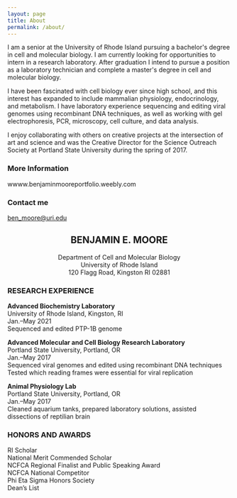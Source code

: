 ```yaml
---
layout: page
title: About
permalink: /about/
---
```


I am a senior at the University of Rhode Island pursuing a bachelor's degree in cell and molecular biology. I am currently looking for opportunities to intern in a research laboratory. After graduation I intend to pursue a position as a laboratory technician and complete a master's degree in cell and molecular biology.

I have been fascinated with cell biology ever since high school, and this interest has expanded to include mammalian physiology, endocrinology, and metabolism. I have laboratory experience sequencing and editing viral genomes using recombinant DNA techniques, as well as working with gel electrophoresis, PCR, microscopy, cell culture, and data analysis.

I enjoy collaborating with others on creative projects at the intersection of art and science and was the Creative Director for the Science Outreach Society at Portland State University during the spring of 2017.

### More Information

wwww.benjaminmooreportfolio.weebly.com

### Contact me

[ben_moore@uri.edu](mailto:ben_moore@uri.edu)

## <center>BENJAMIN E. MOORE</center><center>Department of Cell and Molecular Biology</center><center>University of Rhode Island</center><center>120 Flagg Road, Kingston RI 02881</center>

### RESEARCH EXPERIENCE
**Advanced Biochemistry Laboratory**  
University of Rhode Island, Kingston, RI  
Jan.–May 2021  
Sequenced and edited PTP-1B genome

**Advanced Molecular and Cell Biology Research Laboratory**  
Portland State University, Portland, OR  
Jan.–May 2017  
Sequenced viral genomes and edited using recombinant DNA techniques  
Tested which reading frames were essential for viral replication

**Animal Physiology Lab**  
Portland State University, Portland, OR  
Jan.–May 2017  
Cleaned aquarium tanks, prepared laboratory solutions, assisted dissections of reptilian brain

### HONORS AND AWARDS
RI Scholar  
National Merit Commended Scholar  
NCFCA Regional Finalist and Public Speaking Award  
NCFCA National Competitor  
Phi Eta Sigma Honors Society  
Dean’s List

